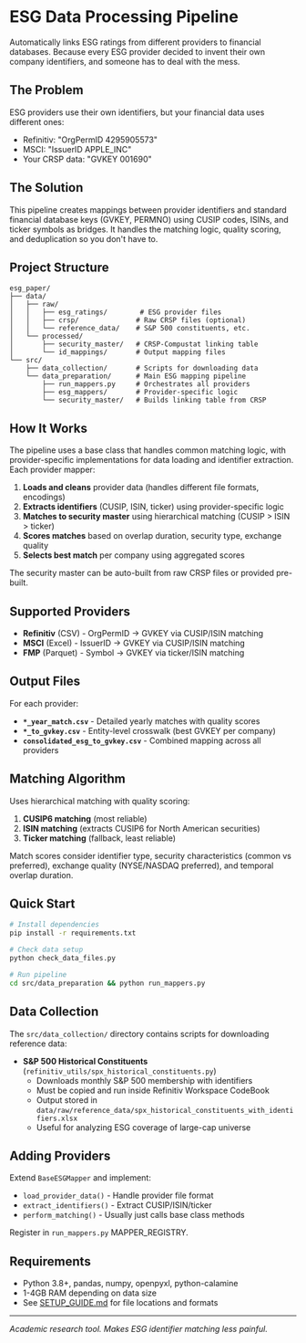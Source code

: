 # ESG Data Processing Pipeline

Automatically links ESG ratings from different providers to financial databases. Because every ESG provider decided to invent their own company identifiers, and someone has to deal with the mess.

## The Problem

ESG providers use their own identifiers, but your financial data uses different ones:
- Refinitiv: "OrgPermID 4295905573"  
- MSCI: "IssuerID APPLE_INC" 
- Your CRSP data: "GVKEY 001690"

## The Solution

This pipeline creates mappings between provider identifiers and standard financial database keys (GVKEY, PERMNO) using CUSIP codes, ISINs, and ticker symbols as bridges. It handles the matching logic, quality scoring, and deduplication so you don't have to.

## Project Structure

```
esg_paper/
├── data/
│   ├── raw/
│   │   ├── esg_ratings/        # ESG provider files
│   │   ├── crsp/              # Raw CRSP files (optional)
│   │   └── reference_data/    # S&P 500 constituents, etc.
│   └── processed/
│       ├── security_master/   # CRSP-Compustat linking table
│       └── id_mappings/       # Output mapping files
└── src/
    ├── data_collection/       # Scripts for downloading data
    └── data_preparation/      # Main ESG mapping pipeline
        ├── run_mappers.py     # Orchestrates all providers
        ├── esg_mappers/       # Provider-specific logic
        └── security_master/   # Builds linking table from CRSP
```

## How It Works

The pipeline uses a base class that handles common matching logic, with provider-specific implementations for data loading and identifier extraction. Each provider mapper:

1. **Loads and cleans** provider data (handles different file formats, encodings)
2. **Extracts identifiers** (CUSIP, ISIN, ticker) using provider-specific logic
3. **Matches to security master** using hierarchical matching (CUSIP > ISIN > ticker)
4. **Scores matches** based on overlap duration, security type, exchange quality
5. **Selects best match** per company using aggregated scores

The security master can be auto-built from raw CRSP files or provided pre-built.

## Supported Providers

- **Refinitiv** (CSV) - OrgPermID → GVKEY via CUSIP/ISIN matching
- **MSCI** (Excel) - IssuerID → GVKEY via CUSIP/ISIN matching  
- **FMP** (Parquet) - Symbol → GVKEY via ticker/ISIN matching

## Output Files

For each provider:
- **`*_year_match.csv`** - Detailed yearly matches with quality scores
- **`*_to_gvkey.csv`** - Entity-level crosswalk (best GVKEY per company)
- **`consolidated_esg_to_gvkey.csv`** - Combined mapping across all providers

## Matching Algorithm

Uses hierarchical matching with quality scoring:
1. **CUSIP6 matching** (most reliable)
2. **ISIN matching** (extracts CUSIP6 for North American securities)  
3. **Ticker matching** (fallback, least reliable)

Match scores consider identifier type, security characteristics (common vs preferred), exchange quality (NYSE/NASDAQ preferred), and temporal overlap duration.

## Quick Start

```bash
# Install dependencies
pip install -r requirements.txt

# Check data setup
python check_data_files.py

# Run pipeline
cd src/data_preparation && python run_mappers.py
```

## Data Collection

The `src/data_collection/` directory contains scripts for downloading reference data:

- **S&P 500 Historical Constituents** (`refinitiv_utils/spx_historical_constituents.py`)
  - Downloads monthly S&P 500 membership with identifiers
  - Must be copied and run inside Refinitiv Workspace CodeBook
  - Output stored in `data/raw/reference_data/spx_historical_constituents_with_identifiers.xlsx`
  - Useful for analyzing ESG coverage of large-cap universe

## Adding Providers

Extend `BaseESGMapper` and implement:
- `load_provider_data()` - Handle provider file format
- `extract_identifiers()` - Extract CUSIP/ISIN/ticker
- `perform_matching()` - Usually just calls base class methods

Register in `run_mappers.py` MAPPER_REGISTRY.

## Requirements

- Python 3.8+, pandas, numpy, openpyxl, python-calamine
- 1-4GB RAM depending on data size
- See [SETUP_GUIDE.md](SETUP_GUIDE.md) for file locations and formats

---

*Academic research tool. Makes ESG identifier matching less painful.*
